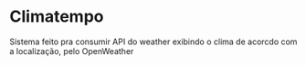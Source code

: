 # Climatempo

Sistema feito pra consumir API do weather exibindo o clima de acorcdo com a localização, pelo OpenWeather
